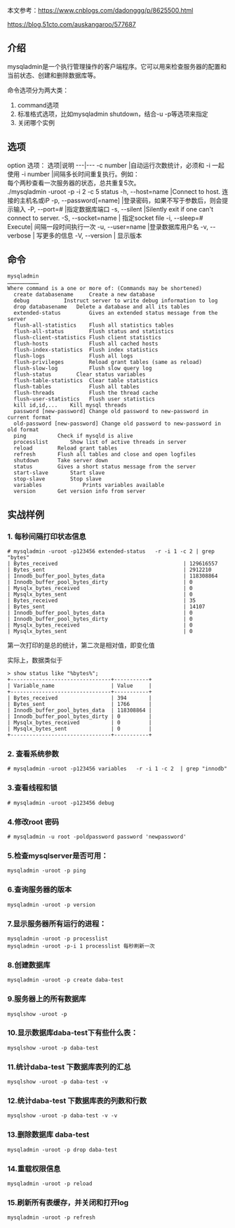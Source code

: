 本文参考：https://www.cnblogs.com/dadonggg/p/8625500.html

https://blog.51cto.com/auskangaroo/577687

## 介绍

mysqladmin是一个执行管理操作的客户端程序。它可以用来检查服务器的配置和当前状态、创建和删除数据库等。

命令选项分为两大类：

1. command选项
2. 标准格式选项，比如mysqladmin shutdown，结合-u -p等选项来指定
3. 关闭哪个实例

## 选项

option 选项：
选项|说明
---|---
-c number |自动运行次数统计，必须和 -i 一起使用
-i number |间隔多长时间重复执行。例如：<br>每个两秒查看一次服务器的状态，总共重复5次。<br>./mysqladmin -uroot -p -i 2 -c 5 status
-h, --host=name |Connect to host. 连接的主机名或iP
-p, --password[=name] |登录密码，如果不写于参数后，则会提示输入
-P, --port=# |指定数据库端口
-s, --silent |Silently exit if one can't connect to server.
-S, --socket=name | 指定socket file
-i, --sleep=# Execute| 间隔一段时间执行一次
-u, --user=name |登录数据库用户名
-v, --verbose | 写更多的信息
-V, --version | 显示版本

## 命令

```
mysqladmin
…………………………
Where command is a one or more of: (Commands may be shortened)
  create databasename	  Create a new database
  debug			  Instruct server to write debug information to log
  drop databasename	  Delete a database and all its tables
  extended-status         Gives an extended status message from the server
  flush-all-statistics    Flush all statistics tables
  flush-all-status        Flush status and statistics
  flush-client-statistics Flush client statistics
  flush-hosts             Flush all cached hosts
  flush-index-statistics  Flush index statistics
  flush-logs              Flush all logs
  flush-privileges        Reload grant tables (same as reload)
  flush-slow-log          Flush slow query log
  flush-status		  Clear status variables
  flush-table-statistics  Clear table statistics
  flush-tables            Flush all tables
  flush-threads           Flush the thread cache
  flush-user-statistics   Flush user statistics
  kill id,id,...	Kill mysql threads
  password [new-password] Change old password to new-password in current format
  old-password [new-password] Change old password to new-password in old format
  ping			Check if mysqld is alive
  processlist		Show list of active threads in server
  reload		Reload grant tables
  refresh		Flush all tables and close and open logfiles
  shutdown		Take server down
  status		Gives a short status message from the server
  start-slave		Start slave
  stop-slave		Stop slave
  variables             Prints variables available
  version		Get version info from server

```

## 实战样例

### 1. 每秒间隔打印状态信息

```
# mysqladmin -uroot -p123456 extended-status   -r -i 1 -c 2 | grep "bytes"
| Bytes_received                                        | 129616557    
| Bytes_sent                                            | 2912210      
| Innodb_buffer_pool_bytes_data                         | 118308864    
| Innodb_buffer_pool_bytes_dirty                        | 0            
| Mysqlx_bytes_received                                 | 0            
| Mysqlx_bytes_sent                                     | 0            
| Bytes_received                                        | 35           
| Bytes_sent                                            | 14107        
| Innodb_buffer_pool_bytes_data                         | 0            
| Innodb_buffer_pool_bytes_dirty                        | 0            
| Mysqlx_bytes_received                                 | 0            
| Mysqlx_bytes_sent                                     | 0    
```

第一次打印的是总的统计，第二次是相对值，即变化值

实际上，数据类似于

```
> show status like "%bytes%";
+--------------------------------+-----------+
| Variable_name                  | Value     |
+--------------------------------+-----------+
| Bytes_received                 | 394       |
| Bytes_sent                     | 1766      |
| Innodb_buffer_pool_bytes_data  | 118308864 |
| Innodb_buffer_pool_bytes_dirty | 0         |
| Mysqlx_bytes_received          | 0         |
| Mysqlx_bytes_sent              | 0         |
+--------------------------------+-----------+
```

### 2. 查看系统参数

```
# mysqladmin -uroot -p123456 variables   -r -i 1 -c 2  | grep "innodb"
```

### 3.查看线程和锁

```
# mysqladmin -uroot -p123456 debug
```

### 4.修改root 密码
```
# mysqladmin -u root -poldpassword password 'newpassword'
```

### 5.检查mysqlserver是否可用：
```
mysqladmin -uroot -p ping
```


### 6.查询服务器的版本
```
mysqladmin -uroot -p version
```


### 7.显示服务器所有运行的进程：
```
mysqladmin -uroot -p processlist
mysqladmin -uroot -p-i 1 processlist 每秒刷新一次
```

### 8.创建数据库
```
mysqladmin -uroot -p create daba-test

```

### 9.服务器上的所有数据库
```
mysqlshow -uroot -p

```

### 10.显示数据库daba-test下有些什么表：
```
mysqlshow -uroot -p daba-test

```

### 11.统计daba-test 下数据库表列的汇总
```
mysqlshow -uroot -p daba-test -v

```

### 12.统计daba-test 下数据库表的列数和行数
```
mysqlshow -uroot -p daba-test -v -v

```

###  13.删除数据库 daba-test
```
mysqladmin -uroot -p drop daba-test

```

###  14.重载权限信息
```
mysqladmin -uroot -p reload

```

### 15.刷新所有表缓存，并关闭和打开log
```
mysqladmin -uroot -p refresh

```